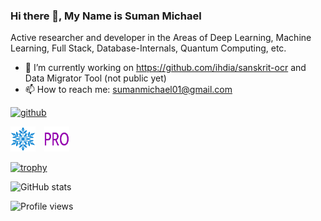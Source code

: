 ### Hi there 👋, My Name is Suman Michael
Active researcher and developer in the Areas of Deep Learning, Machine Learning, Full Stack, Database-Internals, Quantum Computing, etc.

- 🔭 I’m currently working on https://github.com/ihdia/sanskrit-ocr and Data Migrator Tool (not public yet) 
- 📫 How to reach me: sumanmichael01@gmail.com 


[<img src='https://cdn.jsdelivr.net/npm/simple-icons@3.0.1/icons/github.svg' alt='github' height='40'>](https://github.com/sumanmichael)  

<a href='https://archiveprogram.github.com/'><img src='https://raw.githubusercontent.com/acervenky/animated-github-badges/master/assets/acbadge.gif' width='40' height='40'></a> <a href='https://github.com/pricing'><img src='https://raw.githubusercontent.com/acervenky/animated-github-badges/master/assets/pro.gif' width='40' height='40'></a> 

[![trophy](https://github-profile-trophy.vercel.app/?username=sumanmichael)](https://github.com/ryo-ma/github-profile-trophy)

![GitHub stats](https://github-readme-stats.vercel.app/api?username=sumanmichael&show_icons=true&count_private=true)  

![Profile views](https://gpvc.arturio.dev/sumanmichael)  
